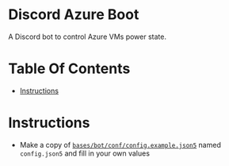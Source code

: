 # Discord Azure Boot
A Discord bot to control Azure VMs power state.

# Table Of Contents
- [Instructions](#instructions)

# Instructions
- Make a copy of [`bases/bot/conf/config.example.json5`](./bases/bot/conf/config.example.json5) named `config.json5` and fill in your own values